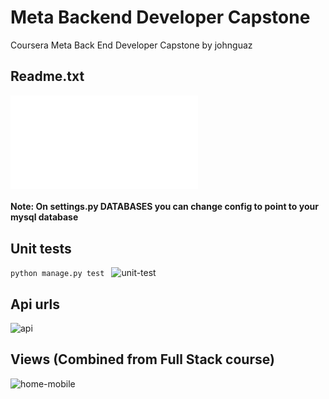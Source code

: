 # Meta Backend Developer Capstone

Coursera Meta Back End Developer Capstone by johnguaz

## Readme.txt
![see here](Readme.txt)

#### Note: On settings.py DATABASES you can change config to point to your mysql database

## Unit tests
```python manage.py test ```
![unit-test](/docs/utest.png)

## Api urls
![api](/docs/apipath.png)


## Views (Combined from Full Stack course)
![home-mobile](/docs/home.png)
